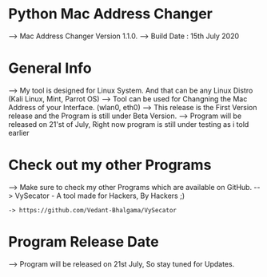 # Python Mac Address Changer 

--> Mac Address Changer Version 1.1.0.
--> Build Date : 15th July 2020

# General Info 

--> My tool is designed for Linux System. And that can be any Linux Distro (Kali Linux, Mint, Parrot OS)
--> Tool can be used for Changning the Mac Address of your Interface. (wlan0, eth0)
--> This release is the First Version release and the Program is still under Beta Version.
--> Program will be released on 21'st of July, Right now program is still under testing as i told earlier


# Check out my other Programs

--> Make sure to check my other Programs which are available on GitHub. 
--> VySecator - A tool made for Hackers, By Hackers ;)

    -> https://github.com/Vedant-Bhalgama/VySecator
    
# Program Release Date

--> Program will be released on 21st July, So stay tuned for Updates.
